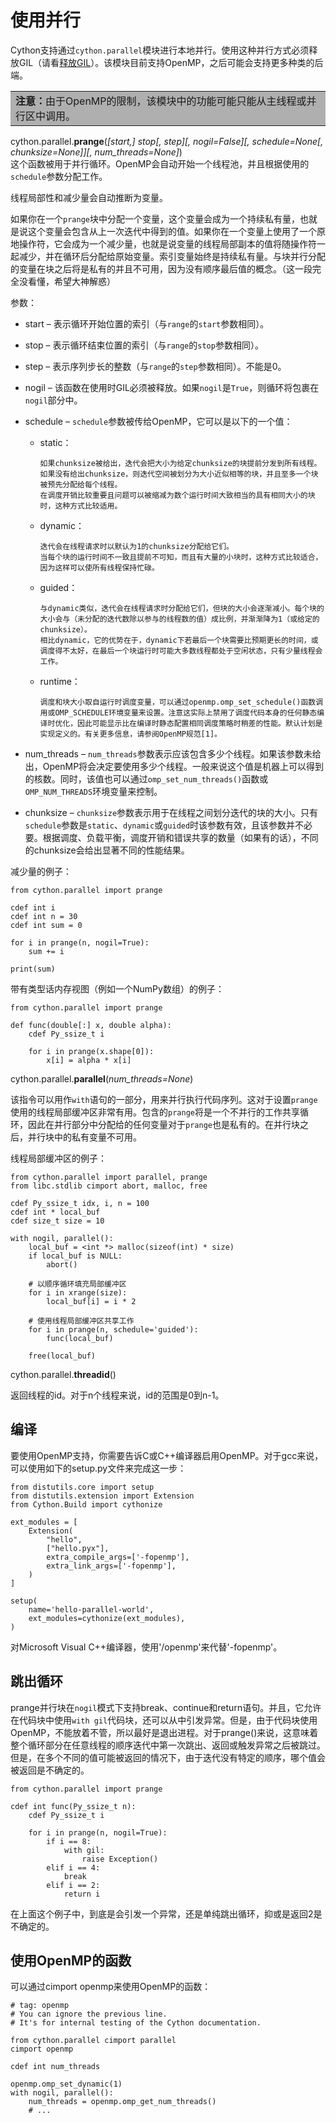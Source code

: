 # 使用并行
Cython支持通过`cython.parallel`模块进行本地并行。使用这种并行方式必须释放GIL（请看[释放GIL](https://cython.readthedocs.io/en/latest/src/userguide/external_C_code.html#nogil)）。该模块目前支持OpenMP，之后可能会支持更多种类的后端。

<table><tr><td bgcolor=#AFAFAF><b>注意：</b>由于OpenMP的限制，该模块中的功能可能只能从主线程或并行区中调用。</td></tr></table>

cython.parallel.__prange__(_[start,] stop[, step][, nogil=False][, schedule=None[, chunksize=None]][, num_threads=None]_)    
这个函数被用于并行循环。OpenMP会自动开始一个线程池，并且根据使用的`schedule`参数分配工作。

线程局部性和减少量会自动推断为变量。

如果你在一个`prange`块中分配一个变量，这个变量会成为一个持续私有量，也就是说这个变量会包含从上一次迭代中得到的值。如果你在一个变量上使用了一个原地操作符，它会成为一个减少量，也就是说变量的线程局部副本的值将随操作符一起减少，并在循环后分配给原始变量。索引变量始终是持续私有量。与块并行分配的变量在块之后将是私有的并且不可用，因为没有顺序最后值的概念。（这一段完全没看懂，希望大神解惑）

参数：
* start – 表示循环开始位置的索引（与`range`的`start`参数相同）。
* stop – 表示循环结束位置的索引（与`range`的`stop`参数相同）。
* step – 表示序列步长的整数（与`range`的`step`参数相同）。不能是0。
* nogil – 该函数在使用时GIL必须被释放。如果`nogil`是`True`，则循环将包裹在`nogil`部分中。
* schedule – `schedule`参数被传给OpenMP，它可以是以下的一个值：

   * static：
            
         如果chunksize被给出，迭代会把大小为给定chunksize的块提前分发到所有线程。如果没有给出chunksize，则迭代空间被划分为大小近似相等的块，并且至多一个块被预先分配给每个线程。
         在调度开销比较重要且问题可以被缩减为数个运行时间大致相当的具有相同大小的块时，这种方式比较适用。
   * dynamic：

         迭代会在线程请求时以默认为1的chunksize分配给它们。
         当每个块的运行时间不一致且提前不可知，而且有大量的小块时，这种方式比较适合，因为这样可以使所有线程保持忙碌。

   * guided：
            
         与dynamic类似，迭代会在线程请求时分配给它们，但块的大小会逐渐减小。每个块的大小会与（未分配的迭代数除以参与的线程数的值）成比例，并渐渐降为1（或给定的chunksize）。
         相比dynamic，它的优势在于，dynamic下若最后一个块需要比预期更长的时间，或调度得不太好，在最后一个块运行时可能大多数线程都处于空闲状态，只有少量线程会工作。
   * runtime：
            
         调度和块大小取自运行时调度变量，可以通过openmp.omp_set_schedule()函数调用或OMP_SCHEDULE环境变量来设置。注意这实际上禁用了调度代码本身的任何静态编译时优化，因此可能显示比在编译时静态配置相同调度策略时稍差的性能。默认计划是实现定义的。有关更多信息，请参阅OpenMP规范[1]。

* num_threads – `num_threads`参数表示应该包含多少个线程。如果该参数未给出，OpenMP将会决定要使用多少个线程。一般来说这个值是机器上可以得到的核数。同时，该值也可以通过`omp_set_num_threads()`函数或`OMP_NUM_THREADS`环境变量来控制。 
* chunksize – `chunksize`参数表示用于在线程之间划分迭代的块的大小。只有`schedule`参数是`static`、`dynamic`或`guided`时该参数有效，且该参数并不必要。根据调度、负载平衡，调度开销和错误共享的数量（如果有的话），不同的chunksize会给出显著不同的性能结果。

减少量的例子：
```cython
from cython.parallel import prange

cdef int i
cdef int n = 30
cdef int sum = 0

for i in prange(n, nogil=True):
    sum += i

print(sum)
```
带有类型话内存视图（例如一个NumPy数组）的例子：
```cython
from cython.parallel import prange

def func(double[:] x, double alpha):
    cdef Py_ssize_t i

    for i in prange(x.shape[0]):
        x[i] = alpha * x[i]
```
cython.parallel.__parallel__(_num_threads=None_)

该指令可以用作`with`语句的一部分，用来并行执行代码序列。这对于设置`prange`使用的线程局部缓冲区非常有用。包含的`prange`将是一个不并行的工作共享循环，因此在并行部分中分配给的任何变量对于`prange`也是私有的。在并行块之后，并行块中的私有变量不可用。

线程局部缓冲区的例子：
```cython
from cython.parallel import parallel, prange
from libc.stdlib cimport abort, malloc, free

cdef Py_ssize_t idx, i, n = 100
cdef int * local_buf
cdef size_t size = 10

with nogil, parallel():
    local_buf = <int *> malloc(sizeof(int) * size)
    if local_buf is NULL:
        abort()

    # 以顺序循环填充局部缓冲区
    for i in xrange(size):
        local_buf[i] = i * 2

    # 使用线程局部缓冲区共享工作
    for i in prange(n, schedule='guided'):
        func(local_buf)

    free(local_buf)
```
cython.parallel.__threadid__()

返回线程的id。对于n个线程来说，id的范围是0到n-1。
## 编译
要使用OpenMP支持，你需要告诉C或C++编译器启用OpenMP。对于gcc来说，可以使用如下的setup.py文件来完成这一步：
```cython
from distutils.core import setup
from distutils.extension import Extension
from Cython.Build import cythonize

ext_modules = [
    Extension(
        "hello",
        ["hello.pyx"],
        extra_compile_args=['-fopenmp'],
        extra_link_args=['-fopenmp'],
    )
]

setup(
    name='hello-parallel-world',
    ext_modules=cythonize(ext_modules),
)
```
对Microsoft Visual C++编译器，使用'/openmp'来代替'-fopenmp'。
## 跳出循环
prange并行块在`nogil`模式下支持break、continue和return语句。并且，它允许在代码块中使用`with gil`代码块，还可以从中引发异常。但是，由于代码块使用OpenMP，不能放着不管，所以最好是退出进程。对于prange()来说，这意味着整个循环部分在任意线程的顺序迭代中第一次跳出、返回或触发异常之后被跳过。但是，在多个不同的值可能被返回的情况下，由于迭代没有特定的顺序，哪个值会被返回是不确定的。
```cython
from cython.parallel import prange

cdef int func(Py_ssize_t n):
    cdef Py_ssize_t i

    for i in prange(n, nogil=True):
        if i == 8:
            with gil:
                raise Exception()
        elif i == 4:
            break
        elif i == 2:
            return i
```
在上面这个例子中，到底是会引发一个异常，还是单纯跳出循环，抑或是返回2是不确定的。
## 使用OpenMP的函数
可以通过cimport openmp来使用OpenMP的函数：
```cython
# tag: openmp
# You can ignore the previous line.
# It's for internal testing of the Cython documentation.

from cython.parallel cimport parallel
cimport openmp

cdef int num_threads

openmp.omp_set_dynamic(1)
with nogil, parallel():
    num_threads = openmp.omp_get_num_threads()
    # ...
```